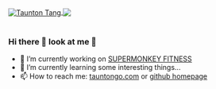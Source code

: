 <a href="https://github.com/tauntongo">
  <img align="center" src="https://github-readme-stats.anuraghazra1.vercel.app/api?username=tauntongo&show_icons=true&include_all_commits=true" alt="Taunton Tang" />
</a>
<a href="https://github.com/tauntongo">
  <img align="center" src="https://github-readme-stats.anuraghazra1.vercel.app/api/top-langs/?username=tauntongo&layout=compact&hide=html,javascript,css" />
</a>

<br />
<br />

  ### Hi there 👋 look at me :eyes:
- 🔭 I’m currently working on [SUPERMONKEY FITNESS](https://www.supermonkey.com.cn)
- 🌱 I’m currently learning some interesting things...
- 📫 How to reach me: [tauntongo.com](https://www.tauntongo.com) or [github homepage](https://www.github.com/tauntongo)

<!--
**tauntongo/tauntongo** is a ✨ _special_ ✨ repository because its `README.md` (this file) appears on your GitHub profile.

Here are some ideas to get you started:

- 🔭 I’m currently working on ...
- 🌱 I’m currently learning ...
- 👯 I’m looking to collaborate on ...
- 🤔 I’m looking for help with ...
- 💬 Ask me about ...
- 📫 How to reach me: ...
- 😄 Pronouns: ...
- ⚡ Fun fact: ...
-->
